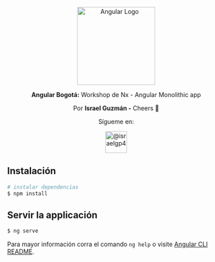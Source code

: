<p align="center">
  <a href="https://angular.io/" target="blank"><img src="https://angular.io/assets/images/logos/angular/angular.svg" width="180" alt="Angular Logo" /></a>
</p>
  
<p align="center"><b>Angular Bogotá:</b> Workshop de Nx - Angular Monolithic app</p>
<p align="center">Por <b>Israel Guzmán -</b> Cheers 🍻</p>
<p align="center">Sígueme en:</p>
<p align="center">
  <a href="https://twitter.com/israelgp4/" target="blank"><img src="https://camo.githubusercontent.com/27c721be6bcac1881e0f3798ee8e2795c58e428f/68747470733a2f2f696d672e69636f6e73382e636f6d2f706c6173746963696e652f34352f3030303030302f747769747465722e706e67" width="50" alt="@israelgp4" /></a>
</p>

## Instalación

```bash
# instalar dependencias
$ npm install
```

## Servir la applicación

```bash
$ ng serve
```

Para mayor información corra el comando `ng help` o visite [Angular CLI README](https://github.com/angular/angular-cli/blob/master/README.md).
